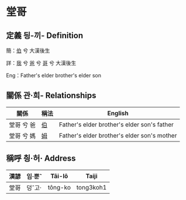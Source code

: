 # 堂哥
## 定義 딍-끼- Definition
簡：[伯](member10.md) 兮 大漢後生

詳：[我](member1.md) 兮 [爸](member2.md) 兮 [哥](member10.md) 兮 大漢後生

Eng：Father's elder brother's elder son

## 關係 관·희- Relationships

關係 | 稱法 | English
--- | --- | --- 
堂哥 兮 爸 | [伯](member10.md) | Father's elder brother's elder son's father
堂哥 兮 媽 | [姆](member33.md) | Father's elder brother's elder son's mother


## 稱呼 칑·허· Address

漢諺 | 임·뿐ˆ | Tâi-lô | Taiji
--- | --- | --- | --- 
堂哥 | 덩ˆ고· | tông-ko | tong3koh1 

